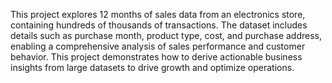 This project explores 12 months of sales data from an electronics store, containing hundreds of thousands of transactions. The dataset includes details such as purchase month, product type, cost, and purchase address, enabling a comprehensive analysis of sales performance and customer behavior.
This project demonstrates how to derive actionable business insights from large datasets to drive growth and optimize operations.
